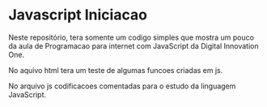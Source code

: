 # Javascript Iniciacao

Neste repositório, tera somente um codigo simples que mostra um pouco da aula de Programacao para internet com JavaScript da Digital Innovation One.

No aquivo html tera um teste de algumas funcoes criadas em js.

No arquivo js codificacoes comentadas para o estudo da linguagem JavaScript.

